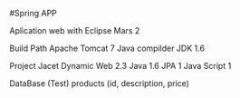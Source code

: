 #Spring APP

Aplication web with Eclipse Mars 2

Build Path
	Apache Tomcat 7
	Java compilder JDK 1.6

Project Jacet
	Dynamic Web 2.3
	Java 1.6
	JPA 1
	Java Script 1

DataBase (Test)
	products (id, description, price)
